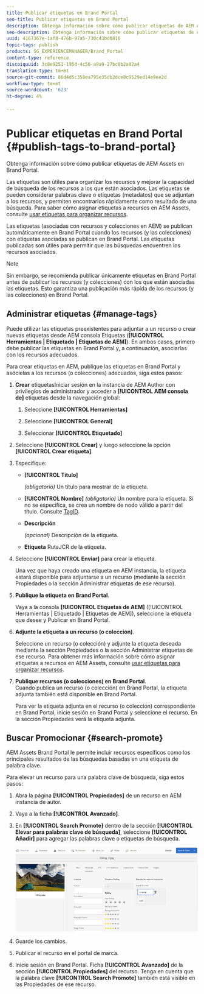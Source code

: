 ```yaml
---
title: Publicar etiquetas en Brand Portal
seo-title: Publicar etiquetas en Brand Portal
description: Obtenga información sobre cómo publicar etiquetas de AEM Assets en Brand Portal.
seo-description: Obtenga información sobre cómo publicar etiquetas de AEM Assets en Brand Portal.
uuid: 4167367e-1af8-476b-97a5-730c43bd0816
topic-tags: publish
products: SG_EXPERIENCEMANAGER/Brand_Portal
content-type: reference
discoiquuid: 3c8e9251-195d-4c56-a9a9-27bc8b2a82a4
translation-type: tm+mt
source-git-commit: 86d4d5c358ea795e35db2dce8c9529ed14e9ee2d
workflow-type: tm+mt
source-wordcount: '623'
ht-degree: 4%

---
```



# Publicar etiquetas en Brand Portal {#publish-tags-to-brand-portal}

Obtenga información sobre cómo publicar etiquetas de AEM Assets en Brand Portal.

Las etiquetas son útiles para organizar los recursos y mejorar la capacidad de búsqueda de los recursos a los que están asociados. Las etiquetas se pueden considerar palabras clave o etiquetas (metadatos) que se adjuntan a los recursos, y permiten encontrarlos rápidamente como resultado de una búsqueda. Para saber cómo asignar etiquetas a recursos en AEM Assets, consulte [usar etiquetas para organizar recursos](https://helpx.adobe.com/experience-manager/6-5/assets/using/organize-assets.html#Usetagstoorganizeassets).

Las etiquetas (asociadas con recursos y colecciones en AEM) se publican automáticamente en Brand Portal cuando los recursos (y las colecciones) con etiquetas asociadas se publican en Brand Portal. Las etiquetas publicadas son útiles para permitir que las búsquedas encuentren los recursos asociados.

>[!NOTE]
>
>Sin embargo, se recomienda publicar únicamente etiquetas en Brand Portal antes de publicar los recursos (y colecciones) con los que están asociadas las etiquetas. Esto garantiza una publicación más rápida de los recursos (y las colecciones) en Brand Portal.

## Administrar etiquetas {#manage-tags}

Puede utilizar las etiquetas preexistentes para adjuntar a un recurso o crear nuevas etiquetas desde AEM consola Etiquetas (**[!UICONTROL Herramientas | Etiquetado | Etiquetas de AEM]**). En ambos casos, primero debe publicar las etiquetas en Brand Portal y, a continuación, asociarlas con los recursos adecuados.

Para crear etiquetas en AEM, publique las etiquetas en Brand Portal y asócielas a los recursos (o colecciones) adecuados, siga estos pasos:

1. **Crear**
etiquetasIniciar sesión en la instancia de AEM Author con privilegios de administrador y acceder a  **[!UICONTROL AEM consola de]** etiquetas desde la navegación global:

   1. Seleccione **[!UICONTROL Herramientas]**

   1. Seleccione **[!UICONTROL General]**

   1. Seleccionar **[!UICONTROL Etiquetado]**

1. Seleccione **[!UICONTROL Crear]** y luego seleccione la opción **[!UICONTROL Crear etiqueta]**.
1. Especifique:

   * **[!UICONTROL Título]**

      *(obligatorio)* Un título para mostrar de la etiqueta.
   * **[!UICONTROL Nombre]**
      *(obligatorio)* Un nombre para la etiqueta. Si no se especifica, se crea un nombre de nodo válido a partir del título. Consulte [TagID](https://helpx.adobe.com/experience-manager/6-5/sites/developing/using/framework.html#TagID).
   * **Descripción**

      *(opcional)* Descripción de la etiqueta.
   * **Etiqueta**
RutaJCR de la etiqueta.

1. Seleccione **[!UICONTROL Enviar]** para crear la etiqueta.

   Una vez que haya creado una etiqueta en AEM instancia, la etiqueta estará disponible para adjuntarse a un recurso (mediante la sección Propiedades o la sección Administrar etiquetas de ese recurso).

1. **Publique la etiqueta en Brand Portal**.

   Vaya a la consola **[!UICONTROL Etiquetas de AEM]** ([!UICONTROL Herramientas | Etiquetado | Etiquetas de AEM]), seleccione la etiqueta que desee y Publicar en Brand Portal.

1. **Adjunte la etiqueta a un recurso (o colección)**.

   Seleccione un recurso (o colección) y adjunte la etiqueta deseada mediante la sección Propiedades o la sección Administrar etiquetas de ese recurso. Para obtener más información sobre cómo asignar etiquetas a recursos en AEM Assets, consulte [usar etiquetas para organizar recursos](https://helpx.adobe.com/experience-manager/6-5/assets/using/organize-assets.html#Usetagstoorganizeassets).

1. **Publique recursos (o colecciones) en Brand Portal**.\
   Cuando publica un recurso (o colección) en Brand Portal, la etiqueta adjunta también está disponible en Brand Portal.

   Para ver la etiqueta adjunta en el recurso (o colección) correspondiente en Brand Portal, inicie sesión en Brand Portal y seleccione el recurso. En la sección Propiedades verá la etiqueta adjunta.

## Buscar Promocionar {#search-promote}

AEM Assets Brand Portal le permite incluir recursos específicos como los principales resultados de las búsquedas basadas en una etiqueta de palabra clave.

Para elevar un recurso para una palabra clave de búsqueda, siga estos pasos:

1. Abra la página **[!UICONTROL Propiedades]** de un recurso en AEM instancia de autor.
1. Vaya a la ficha **[!UICONTROL Avanzado]**.
1. En **[!UICONTROL Search Promote]** dentro de la sección **[!UICONTROL Elevar para palabras clave de búsqueda]**, seleccione **[!UICONTROL Añadir]** para agregar las palabras clave o etiquetas de búsqueda.

   ![](assets/search-promote.png)

1. Guarde los cambios.
1. Publicar el recurso en el portal de marca.
1. Inicie sesión en Brand Portal. Ficha **[!UICONTROL Avanzado]** de la sección **[!UICONTROL Propiedades]** del recurso.
Tenga en cuenta que la palabra clave **[!UICONTROL Search Promote]** también está visible en las Propiedades de ese recurso.
